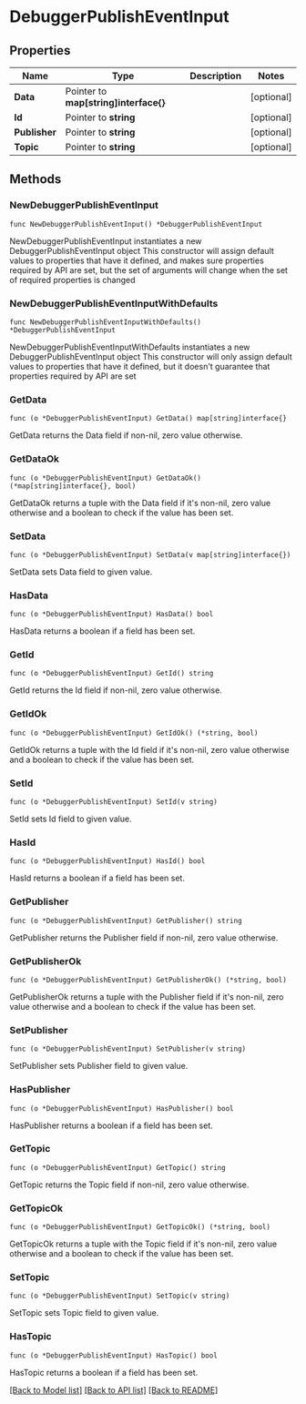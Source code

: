# DebuggerPublishEventInput

## Properties

Name | Type | Description | Notes
------------ | ------------- | ------------- | -------------
**Data** | Pointer to **map[string]interface{}** |  | [optional] 
**Id** | Pointer to **string** |  | [optional] 
**Publisher** | Pointer to **string** |  | [optional] 
**Topic** | Pointer to **string** |  | [optional] 

## Methods

### NewDebuggerPublishEventInput

`func NewDebuggerPublishEventInput() *DebuggerPublishEventInput`

NewDebuggerPublishEventInput instantiates a new DebuggerPublishEventInput object
This constructor will assign default values to properties that have it defined,
and makes sure properties required by API are set, but the set of arguments
will change when the set of required properties is changed

### NewDebuggerPublishEventInputWithDefaults

`func NewDebuggerPublishEventInputWithDefaults() *DebuggerPublishEventInput`

NewDebuggerPublishEventInputWithDefaults instantiates a new DebuggerPublishEventInput object
This constructor will only assign default values to properties that have it defined,
but it doesn't guarantee that properties required by API are set

### GetData

`func (o *DebuggerPublishEventInput) GetData() map[string]interface{}`

GetData returns the Data field if non-nil, zero value otherwise.

### GetDataOk

`func (o *DebuggerPublishEventInput) GetDataOk() (*map[string]interface{}, bool)`

GetDataOk returns a tuple with the Data field if it's non-nil, zero value otherwise
and a boolean to check if the value has been set.

### SetData

`func (o *DebuggerPublishEventInput) SetData(v map[string]interface{})`

SetData sets Data field to given value.

### HasData

`func (o *DebuggerPublishEventInput) HasData() bool`

HasData returns a boolean if a field has been set.

### GetId

`func (o *DebuggerPublishEventInput) GetId() string`

GetId returns the Id field if non-nil, zero value otherwise.

### GetIdOk

`func (o *DebuggerPublishEventInput) GetIdOk() (*string, bool)`

GetIdOk returns a tuple with the Id field if it's non-nil, zero value otherwise
and a boolean to check if the value has been set.

### SetId

`func (o *DebuggerPublishEventInput) SetId(v string)`

SetId sets Id field to given value.

### HasId

`func (o *DebuggerPublishEventInput) HasId() bool`

HasId returns a boolean if a field has been set.

### GetPublisher

`func (o *DebuggerPublishEventInput) GetPublisher() string`

GetPublisher returns the Publisher field if non-nil, zero value otherwise.

### GetPublisherOk

`func (o *DebuggerPublishEventInput) GetPublisherOk() (*string, bool)`

GetPublisherOk returns a tuple with the Publisher field if it's non-nil, zero value otherwise
and a boolean to check if the value has been set.

### SetPublisher

`func (o *DebuggerPublishEventInput) SetPublisher(v string)`

SetPublisher sets Publisher field to given value.

### HasPublisher

`func (o *DebuggerPublishEventInput) HasPublisher() bool`

HasPublisher returns a boolean if a field has been set.

### GetTopic

`func (o *DebuggerPublishEventInput) GetTopic() string`

GetTopic returns the Topic field if non-nil, zero value otherwise.

### GetTopicOk

`func (o *DebuggerPublishEventInput) GetTopicOk() (*string, bool)`

GetTopicOk returns a tuple with the Topic field if it's non-nil, zero value otherwise
and a boolean to check if the value has been set.

### SetTopic

`func (o *DebuggerPublishEventInput) SetTopic(v string)`

SetTopic sets Topic field to given value.

### HasTopic

`func (o *DebuggerPublishEventInput) HasTopic() bool`

HasTopic returns a boolean if a field has been set.


[[Back to Model list]](../README.md#documentation-for-models) [[Back to API list]](../README.md#documentation-for-api-endpoints) [[Back to README]](../README.md)


